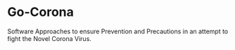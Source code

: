 # Go-Corona
Software Approaches to ensure Prevention and Precautions in an attempt to fight the Novel Corona Virus.
